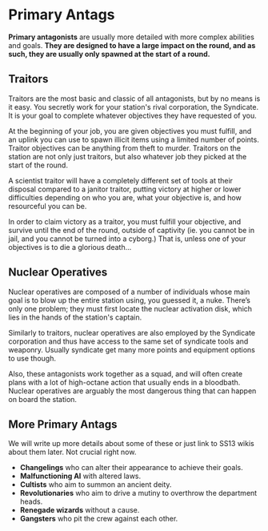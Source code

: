 # Primary Antags

**Primary antagonists** are usually more detailed with more complex abilities and goals. **They are designed to have a large impact on the round, and as such, they are usually only spawned at the start of a round.**

## **Traitors** <img src="https://lh3.googleusercontent.com/Gu82RVgvMEJshQ79i0fFAW66sFtgTQLpF0AfwWAyR1F3l7HRUfMEF4FfTpmX8vjrk_9rxG7ehL-0jjHLnOS2A6S8CC0wLM7EWRi5OGGk5-j8qg-7am-LlKL4CxpPE6MiTQBYwsnmByIs66rAcKTFVw" alt="" data-size="line">

Traitors are the most basic and classic of all antagonists, but by no means is it easy. You secretly work for your station's rival corporation, the Syndicate. It is your goal to complete whatever objectives they have requested of you.

At the beginning of your job, you are given objectives you must fulfill, and an uplink you can use to spawn illicit items using a limited number of points. Traitor objectives can be anything from theft to murder. Traitors on the station are not only just traitors, but also whatever job they picked at the start of the round.

A scientist traitor will have a completely different set of tools at their disposal compared to a janitor traitor, putting victory at higher or lower difficulties depending on who you are, what your objective is, and how resourceful you can be.

In order to claim victory as a traitor, you must fulfill your objective, and survive until the end of the round, outside of captivity (ie. you cannot be in jail, and you cannot be turned into a cyborg.) That is, unless one of your objectives is to die a glorious death…

## Nuclear Operatives <img src="https://lh3.googleusercontent.com/Gu82RVgvMEJshQ79i0fFAW66sFtgTQLpF0AfwWAyR1F3l7HRUfMEF4FfTpmX8vjrk_9rxG7ehL-0jjHLnOS2A6S8CC0wLM7EWRi5OGGk5-j8qg-7am-LlKL4CxpPE6MiTQBYwsnmByIs66rAcKTFVw" alt="" data-size="line">

Nuclear operatives are composed of a number of individuals whose main goal is to blow up the entire station using, you guessed it, a nuke. There’s only one problem; they must first locate the nuclear activation disk, which lies in the hands of the station's captain.

Similarly to traitors, nuclear operatives are also employed by the Syndicate corporation and thus have access to the same set of syndicate tools and weaponry. Usually syndicate get many more points and equipment options to use though.

Also, these antagonists work together as a squad, and will often create plans with a lot of high-octane action that usually ends in a bloodbath. Nuclear operatives are arguably the most dangerous thing that can happen on board the station.

## More Primary Antags <img src="https://lh3.googleusercontent.com/Gu82RVgvMEJshQ79i0fFAW66sFtgTQLpF0AfwWAyR1F3l7HRUfMEF4FfTpmX8vjrk_9rxG7ehL-0jjHLnOS2A6S8CC0wLM7EWRi5OGGk5-j8qg-7am-LlKL4CxpPE6MiTQBYwsnmByIs66rAcKTFVw" alt="" data-size="line">

We will write up more details about some of these or just link to SS13 wikis about them later. Not crucial right now.

* **Changelings** who can alter their appearance to achieve their goals.
* **Malfunctioning AI** with altered laws.
* **Cultists** who aim to summon an ancient deity.
* **Revolutionaries** who aim to drive a mutiny to overthrow the department heads.
* **Renegade wizards** without a cause.
* **Gangsters** who pit the crew against each other.
